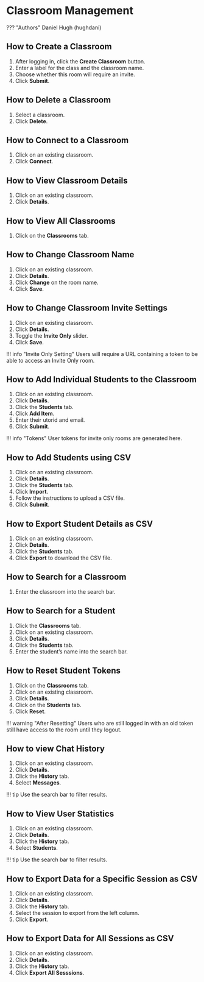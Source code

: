 # Classroom Management

??? "Authors"
Daniel Hugh (hughdani)

## How to Create a Classroom

1. After logging in, click the **Create Classroom** button.
2. Enter a label for the class and the classroom name.
3. Choose whether this room will require an invite.
4. Click **Submit**.

## How to Delete a Classroom

1. Select a classroom.
2. Click **Delete**.

## How to Connect to a Classroom

1. Click on an existing classroom.
2. Click **Connect**.

## How to View Classroom Details

1. Click on an existing classroom.
2. Click **Details**.

## How to View All Classrooms

1. Click on the **Classrooms** tab.

## How to Change Classroom Name

1. Click on an existing classroom.
2. Click **Details**.
3. Click **Change** on the room name.
4. Click **Save**.

## How to Change Classroom Invite Settings

1. Click on an existing classroom.
2. Click **Details**.
3. Toggle the **Invite Only** slider.
4. Click **Save**.

!!! info "Invite Only Setting"
Users will require a URL containing a token to be able to access an Invite Only room.

## How to Add Individual Students to the Classroom

1. Click on an existing classroom.
2. Click **Details**.
3. Click the **Students** tab.
4. Click **Add Item**.
5. Enter their utorid and email.
6. Click **Submit**.

!!! info "Tokens"
User tokens for invite only rooms are generated here.

## How to Add Students using CSV

1. Click on an existing classroom.
2. Click **Details**.
3. Click the **Students** tab.
4. Click **Import**.
5. Follow the instructions to upload a CSV file.
6. Click **Submit**.

## How to Export Student Details as CSV

1. Click on an existing classroom.
2. Click **Details**.
3. Click the **Students** tab.
4. Click **Export** to download the CSV file.

## How to Search for a Classroom

1. Enter the classroom into the search bar.

## How to Search for a Student

1. Click the **Classrooms** tab.
2. Click on an existing classroom.
3. Click **Details**.
4. Click the **Students** tab.
5. Enter the student’s name into the search bar.

## How to Reset Student Tokens

1. Click on the **Classrooms** tab.
2. Click on an existing classroom.
3. Click **Details**.
4. Click on the **Students** tab.
5. Click **Reset**.

!!! warning "After Resetting"
Users who are still logged in with an old token still have access to the room until they logout.

## How to view Chat History

1. Click on an existing classroom.
2. Click **Details**.
3. Click the **History** tab.
4. Select **Messages**.

!!! tip
Use the search bar to filter results.

## How to View User Statistics

1. Click on an existing classroom.
2. Click **Details**.
3. Click the **History** tab.
4. Select **Students**.

!!! tip
Use the search bar to filter results.

## How to Export Data for a Specific Session as CSV

1. Click on an existing classroom.
2. Click **Details**.
3. Click the **History** tab.
4. Select the session to export from the left column.
5. Click **Export**.

## How to Export Data for All Sessions as CSV

1. Click on an existing classroom.
2. Click **Details**.
3. Click the **History** tab.
4. Click **Export All Sesssions**.
